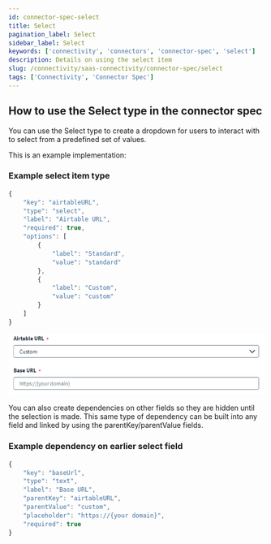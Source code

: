 ```yaml
---
id: connector-spec-select
title: Select
pagination_label: Select
sidebar_label: Select
keywords: ['connectivity', 'connectors', 'connector-spec', 'select']
description: Details on using the select item
slug: /connectivity/saas-connectivity/connector-spec/select
tags: ['Connectivity', 'Connector Spec']
---
```


## How to use the Select type in the connector spec

You can use the Select type to create a dropdown for users to interact with to select from a predefined set of values.

This is an example implementation:

### Example select item type

```javascript
{
    "key": "airtableURL",
    "type": "select",
    "label": "Airtable URL",
    "required": true,
    "options": [
        {
            "label": "Standard",
            "value": "standard"
        },
        {
            "label": "Custom",
            "value": "custom"
        }
    ]
}
```

![select input type](../img/select.png)

You can also create dependencies on other fields so they are hidden until the selection is made. This same type of dependency can be built into any field and linked by using the parentKey/parentValue fields.

### Example dependency on earlier select field

```javascript
{
    "key": "baseUrl",
    "type": "text",
    "label": "Base URL",
    "parentKey": "airtableURL",
    "parentValue": "custom",
    "placeholder": "https://{your domain}",
    "required": true
}
```
